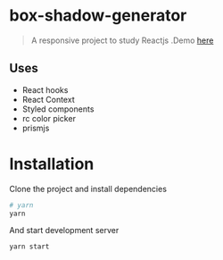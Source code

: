 # box-shadow-generator

> A responsive project to study Reactjs .Demo [here](https://edumudu.github.io/box-shadow-generator/)

## Uses
- React hooks
- React Context
- Styled components
- rc color picker
- prismjs

# Installation
Clone the project and install dependencies
```bash
# yarn
yarn
```

And start development server
```bash
yarn start
```
